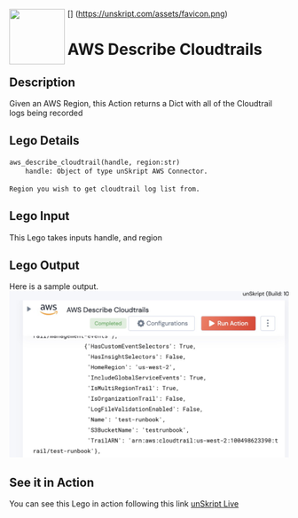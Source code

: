 [<img align="left" src="https://unskript.com/assets/favicon.png" width="100" height="100" style="padding-right: 5px">]
(https://unskript.com/assets/favicon.png)
<h1>AWS Describe Cloudtrails </h1>

## Description
Given an AWS Region, this Action returns a Dict with all of the Cloudtrail logs being recorded

## Lego Details
	aws_describe_cloudtrail(handle, region:str)
		handle: Object of type unSkript AWS Connector.

	Region you wish to get cloudtrail log list from.


## Lego Input
This Lego takes inputs handle, and region

## Lego Output
Here is a sample output.
<img src="./1.jpg">

## See it in Action

You can see this Lego in action following this link [unSkript Live](https://us.app.unskript.io)